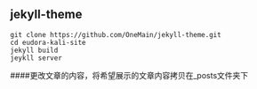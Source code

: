 ## jekyll-theme
``` git
git clone https://github.com/OneMain/jekyll-theme.git
cd eudora-kali-site
jekyll build
jeykll server
```
####更改文章的内容，将希望展示的文章内容拷贝在_posts文件夹下
